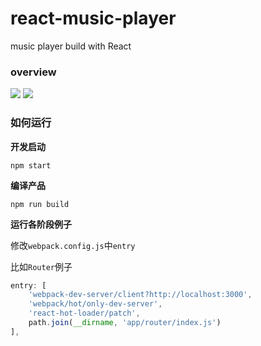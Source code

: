 ﻿# react-music-player
music player build with React

### overview
![](https://github.com/xiaolin3303/react-music-player/blob/master/overview/music-player.png?raw=true)
![](https://github.com/xiaolin3303/react-music-player/blob/master/overview/music-list.png?raw=true)

### 如何运行

**开发启动**
```shell
npm start
```

**编译产品**
```shell
npm run build
```

**运行各阶段例子**

修改`webpack.config.js`中`entry`

比如`Router`例子
```javascript
entry: [
    'webpack-dev-server/client?http://localhost:3000',
    'webpack/hot/only-dev-server',
    'react-hot-loader/patch',
    path.join(__dirname, 'app/router/index.js')
],
```
